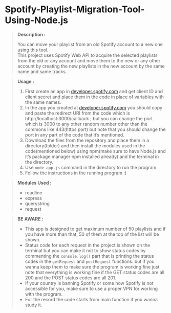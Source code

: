 # Spotify-Playlist-Migration-Tool-Using-Node.js
> **Description :**
> 
> 
> You can move your playlist from an old Spotify account to a new one using this tool.<br>
> This project uses Spotify Web API to acquire the selected playlists from the old or any account and move them to the new or any other account by creating the new playlists in the new account by the same name and same tracks.
> 

> **Usage :**
> 
> 1. First create an app in [developer.spotify.com](http://developer.spotify.com) and get client ID and client secret and place them in the code in place of variables with the same names.
> 2. In the app you created at  [developer.spotify.com](http://developer.spotify.com)  you should copy and paste the redirect URI from the code which is http://localhost:3000/callback ; but you can change the port which is 3000 to any other random number other than the commons like 443(https port) but note that you should change the port in any part of the code that it’s mentioned.
> 3. Download the files from the repository and place them in a directory(folder) and then install the modules used in the code(mentioned below) using npm(make sure to have Node.js and it’s package manager npm installed already) and the terminal in the directory.
> 4. Use `node app.js` command in the directory to run the program.
> 5. Follow the instructions in the running program :)

> **Modules Used :**
> 
> - readline
> - express
> - querystring
> - request

> **BE AWARE :**
> 
> - This app is designed to get maximum number of 50 playlists and if you have more than that, 50 of them at the top of the list will be shown.
> - Status code for each request in the project is shown on the terminal but you can make it not to show status codes by commenting the `console.log()` part that is printing the status codes in the `getRequest`  and `postRequest` functions. but if you wanna keep them to make sure the program is working fine just note that everything is working fine if the GET status codes are all 200 and the POST status codes are all 201.
> - If your country is banning Spotify or some how Spotify is not accessible for you, make sure to use a proper VPN for working with the program.
> - For the record the code starts from main function if you wanna study it.
